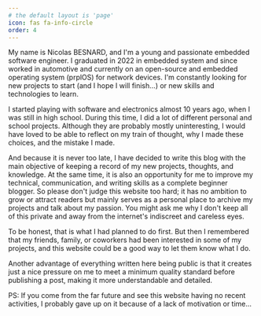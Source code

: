 ```yaml
---
# the default layout is 'page'
icon: fas fa-info-circle
order: 4
---
```


My name is Nicolas BESNARD, and I'm a young and passionate embedded software engineer. I graduated in 2022 in embedded system and since worked in automotive and currently on an open-source and embedded operating system (prplOS) for network devices. I'm constantly looking for new projects to start (and I hope I will finish...) or new skills and technologies to learn. 

I started playing with software and electronics almost 10 years ago, when I was still in high school. During this time, I did a lot of different personal and school projects.
Although they are probably mostly uninteresting, I would have loved to be able to reflect on my train of thought, why I made these choices, and the mistake I made.

And because it is never too late, I have decided to write this blog with the main objective of keeping a record of my new projects, thoughts, and knowledge. 
At the same time, it is also an opportunity for me to improve my technical, communication, and writing skills as a complete beginner blogger. So please don't judge this website too hard; it has no ambition to grow or attract readers but mainly serves as a personal place to archive my projects and talk about my passion.
You might ask me why I don't keep all of this private and away from the internet's indiscreet and careless eyes.

To be honest, that is what I had planned to do first. But then I remembered that my friends, family, or coworkers had been interested in some of my projects, and this website could be a good way to let them know what I do. 

Another advantage of everything written here being public is that it creates just a nice pressure on me to meet a minimum quality standard before publishing a post, making it more understandable and detailed.


PS: If you come from the far future and see this website having no recent activities, I probably gave up on it because of a lack of motivation or time...
